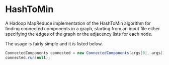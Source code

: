 # HashToMin
A Hadoop MapReduce implementation of the HashToMin algorithm for finding connected components in a graph, starting from an input file either specifying the edges of the graph or the adjacency lists for each node.

The usage is fairly simple and it is listed below.
```java
ConnectedComponents connected = new ConnectedComponents(args[0], args[1], Integer.parseInt(args[2]), true);
connected.run(null);
```
